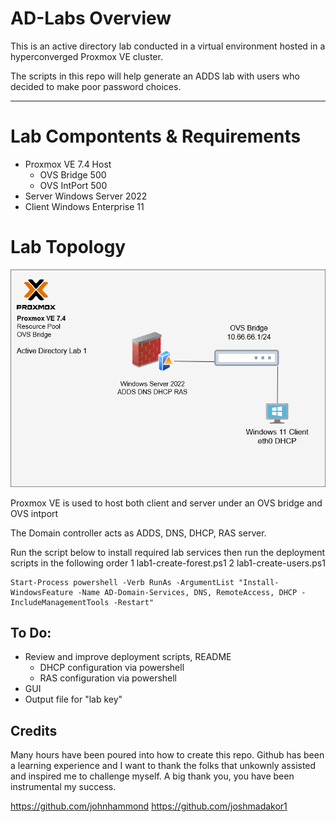 # AD-Labs Overview
This is an active directory lab conducted in a virtual environment hosted in a hyperconverged Proxmox VE cluster. 

The scripts in this repo will help generate an ADDS lab with users who decided to make poor password choices. 

---
# Lab Compontents & Requirements
- Proxmox VE 7.4 Host
  - OVS Bridge 500
  - OVS IntPort 500
- Server Windows Server 2022
- Client Windows Enterprise 11

# Lab Topology
![Lab Diagram](diagrams/AD-LAB-Topology.png)

 Proxmox VE is used to host both client and server under an OVS bridge and OVS intport

The Domain controller acts as ADDS, DNS, DHCP, RAS server.  

Run the script below to install required lab services then run the deployment scripts in the following order
  1 lab1-create-forest.ps1
  2 lab1-create-users.ps1

```
Start-Process powershell -Verb RunAs -ArgumentList "Install-WindowsFeature -Name AD-Domain-Services, DNS, RemoteAccess, DHCP -IncludeManagementTools -Restart"
```

## To Do:
  - Review and improve deployment scripts, README
    - DHCP configuration via powershell
    - RAS configuration via powershell
  - GUI
  - Output file for "lab key"



## Credits

Many hours have been poured into how to create this repo. Github has been a learning experience and I want to thank the folks that unkownly assisted and inspired me to challenge myself. A big thank you, you have been instrumental my success. 

https://github.com/johnhammond
https://github.com/joshmadakor1